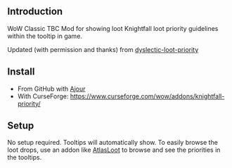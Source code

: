 ## Introduction

WoW Classic TBC Mod for showing loot Knightfall loot priority guidelines within the tooltip in game.

Updated (with permission and thanks) from [dyslectic-loot-priority](https://www.curseforge.com/wow/addons/dyslectic-loot-priority)

## Install
* From GitHub with [Ajour](https://www.getajour.com)
* With CurseForge: https://www.curseforge.com/wow/addons/knightfall-priority/

## Setup
No setup required. Tooltips will automatically show. To easily browse the loot drops, use an addon like [AtlasLoot](https://www.curseforge.com/wow/addons/atlaslootclassic) to browse and see the priorities in the tooltips.

